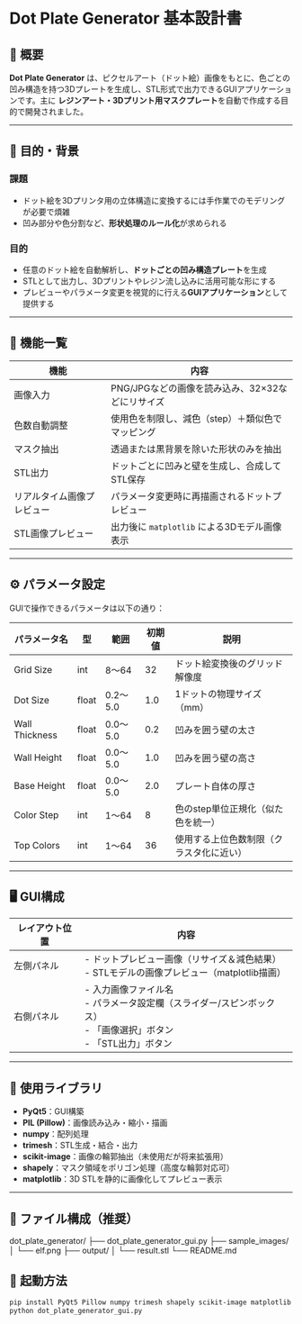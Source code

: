 # Dot Plate Generator 基本設計書

## 📘 概要

**Dot Plate Generator** は、ピクセルアート（ドット絵）画像をもとに、色ごとの凹み構造を持つ3Dプレートを生成し、STL形式で出力できるGUIアプリケーションです。主に **レジンアート・3Dプリント用マスクプレート**を自動で作成する目的で開発されました。

---

## 🎯 目的・背景

### 課題
- ドット絵を3Dプリンタ用の立体構造に変換するには手作業でのモデリングが必要で煩雑
- 凹み部分や色分割など、**形状処理のルール化**が求められる

### 目的
- 任意のドット絵を自動解析し、**ドットごとの凹み構造プレート**を生成
- STLとして出力し、3Dプリントやレジン流し込みに活用可能な形にする
- プレビューやパラメータ変更を視覚的に行える**GUIアプリケーション**として提供する

---

## 🧩 機能一覧

| 機能            | 内容 |
|-----------------|------|
| 画像入力         | PNG/JPGなどの画像を読み込み、32×32などにリサイズ |
| 色数自動調整     | 使用色を制限し、減色（step）＋類似色でマッピング |
| マスク抽出       | 透過または黒背景を除いた形状のみを抽出 |
| STL出力         | ドットごとに凹みと壁を生成し、合成してSTL保存 |
| リアルタイム画像プレビュー | パラメータ変更時に再描画されるドットプレビュー |
| STL画像プレビュー | 出力後に `matplotlib` による3Dモデル画像表示 |

---

## ⚙️ パラメータ設定

GUIで操作できるパラメータは以下の通り：

| パラメータ名        | 型     | 範囲      | 初期値 | 説明 |
|---------------------|--------|-----------|--------|------|
| Grid Size           | int    | 8〜64      | 32     | ドット絵変換後のグリッド解像度 |
| Dot Size            | float  | 0.2〜5.0   | 1.0    | 1ドットの物理サイズ（mm） |
| Wall Thickness      | float  | 0.0〜5.0   | 0.2    | 凹みを囲う壁の太さ |
| Wall Height         | float  | 0.0〜5.0   | 1.0    | 凹みを囲う壁の高さ |
| Base Height         | float  | 0.0〜5.0   | 2.0    | プレート自体の厚さ |
| Color Step          | int    | 1〜64      | 8      | 色のstep単位正規化（似た色を統一） |
| Top Colors          | int    | 1〜64      | 36     | 使用する上位色数制限（クラスタ化に近い） |

---

## 🖥 GUI構成

| レイアウト位置 | 内容 |
|----------------|------|
| 左側パネル      | - ドットプレビュー画像（リサイズ＆減色結果）<br>- STLモデルの画像プレビュー（matplotlib描画） |
| 右側パネル      | - 入力画像ファイル名<br>- パラメータ設定欄（スライダー/スピンボックス）<br>- 「画像選択」ボタン<br>- 「STL出力」ボタン |

---

## 🧪 使用ライブラリ

- **PyQt5**：GUI構築
- **PIL (Pillow)**：画像読み込み・縮小・描画
- **numpy**：配列処理
- **trimesh**：STL生成・結合・出力
- **scikit-image**：画像の輪郭抽出（未使用だが将来拡張用）
- **shapely**：マスク領域をポリゴン処理（高度な輪郭対応可）
- **matplotlib**：3D STLを静的に画像化してプレビュー表示

---

## 📂 ファイル構成（推奨）
dot_plate_generator/
 ├── dot_plate_generator_gui.py 
 ├── sample_images/ 
 │ └── elf.png 
 ├── output/ 
 │ └── result.stl 
 └── README.md

 ## 🚀 起動方法

```bash
pip install PyQt5 Pillow numpy trimesh shapely scikit-image matplotlib
python dot_plate_generator_gui.py
